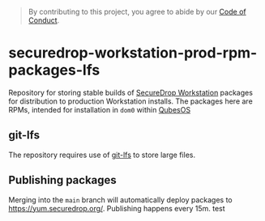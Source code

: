 > By contributing to this project, you agree to abide by our [Code of Conduct](https://github.com/freedomofpress/.github/blob/main/CODE_OF_CONDUCT.md).

# securedrop-workstation-prod-rpm-packages-lfs

Repository for storing stable builds of [SecureDrop Workstation](https://github.com/freedomofpress/securedrop-workstation)
packages for distribution to production Workstation installs. The packages here are RPMs, intended for installation
in `dom0` within [QubesOS](https://qubesos.org/)

## git-lfs

The repository requires use of [git-lfs](https://git-lfs.github.com/) to store large files.

## Publishing packages

Merging into the `main` branch will automatically deploy packages to
https://yum.securedrop.org/. Publishing happens every 15m.
test
